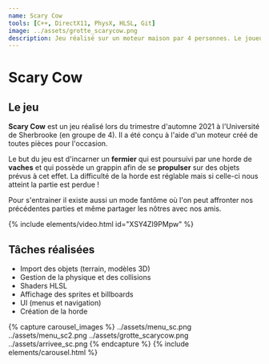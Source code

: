```yaml
---
name: Scary Cow
tools: [C++, DirectX11, PhysX, HLSL, Git]
image: ../assets/grotte_scarycow.png
description: Jeu réalisé sur un moteur maison par 4 personnes. Le joueur incarne un fermier qui doit s'enfuir car ses vaches le poursuivent !
---
```


# Scary Cow

## Le jeu
**Scary Cow** est un jeu réalisé lors du trimestre d'automne 2021 à l'Université de Sherbrooke (en groupe de 4). Il a été conçu à l'aide d'un moteur créé de toutes pièces pour l'occasion.

Le but du jeu est d'incarner un **fermier** qui est poursuivi par une horde de **vaches** et qui possède un grappin afin de se **propulser** sur des objets prévus à cet effet. La difficulté de la horde est réglable mais si celle-ci nous atteint la partie est perdue !

Pour s'entrainer il existe aussi un mode fantôme où l'on peut affronter nos précédentes parties et même partager les nôtres avec nos amis.

{% include elements/video.html id="XSY4ZI9PMpw" %}

## Tâches réalisées
- Import des objets (terrain, modèles 3D)  
- Gestion de la physique et des collisions  
- Shaders HLSL  
- Affichage des sprites et billboards  
- UI (menus et navigation)  
- Création de la horde  

{% capture carousel_images %}
../assets/menu_sc.png
../assets/menu_sc2.png
../assets/grotte_scarycow.png
../assets/arrivee_sc.png
{% endcapture %}
{% include elements/carousel.html %}
